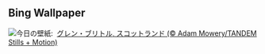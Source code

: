 ## Bing Wallpaper
![](https://www.bing.com/th?id=OHR.SkyeHeather_JA-JP7561347402_UHD.jpg&w=1000)今日の壁紙: &nbsp;[グレン・ブリトル, スコットランド (© Adam Mowery/TANDEM Stills + Motion)](https://www.bing.com/th?id=OHR.SkyeHeather_JA-JP7561347402_UHD.jpg)
<br><br/>
